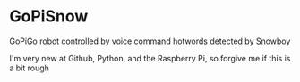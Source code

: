 # GoPiSnow
GoPiGo robot controlled by voice command hotwords detected by Snowboy

I'm very new at Github, Python, and the Raspberry Pi, so forgive me if this is a bit rough
